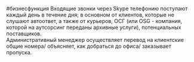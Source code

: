 #бизнесфункция 
Входящие звонки через Skype телефонию поступают каждый день в течение дня; в основном от клиентов, которые не слушают автоответ, а также от курьеров, ОСГ (или OSG - компания, которой на аутсорсинг переданы архивные услуги), потенциальных поставщиков.  
Административный менеджер осуществляет перевод на клиентские общие номера/ объясняет, как добраться до офиса/ заказывает пропуска.